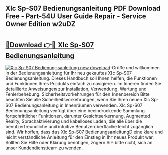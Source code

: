 ## Xlc Sp-S07 Bedienungsanleitung PDF Download Free - Part-54U User Guide Repair - Service Owner Edition w2uDZ

# <h2><a href="http://df2kst.blite.top/?on=Xlc+Sp-S07+Bedienungsanleitung">🔗Download 👉🔴 Xlc Sp-S07 Bedienungsanleitung</a></h2>

[![Xlc Sp-S07 Bedienungsanleitung new download](https://i.imgur.com/lujVjoI.png)](http://df2kst.blite.top/?on=Xlc+Sp-S07+Bedienungsanleitung)
Grüße und willkommen in der Bedienungsanleitung für Ihr neu gekauftes Xlc Sp-S07 Bedienungsanleitung. Dieses Handbuch soll Ihnen helfen, die Funktionen und Funktionen Ihres Produkts einfach zu navigieren. Im Inneren finden Sie detaillierte Anweisungen zur Installation, Verwendung, Wartung und Fehlerbehebung. Sicherheitsvorkehrungen für den Innenbereich Bitte beachten Sie alle Sicherheitsvorkehrungen, wenn Sie Ihren neuen Xlc Sp-S07 Bedienungsanleitung in Innenräumen verwenden. Xlc Sp-S07 Bedienungsanleitung verfügt über eine beeindruckende Sammlung fortschrittlicher Funktionen, darunter Gesichtserkennung, Augmented Reality, Sprachaktivierung und kabelloses Laden, die alle über die benutzerfreundliche und intuitive Benutzeroberfläche leicht zugänglich sind. Wir hoffen, dass das Xlc Sp-S07 BedienungsanleitungD eine klare und leicht verständliche Anleitung für den Einstieg in Ihr neues Produkt war. Sollten Sie Hilfe oder Klärung benötigen, zögern Sie bitte nicht, sich an unser Kundendienstteam zu wenden.
